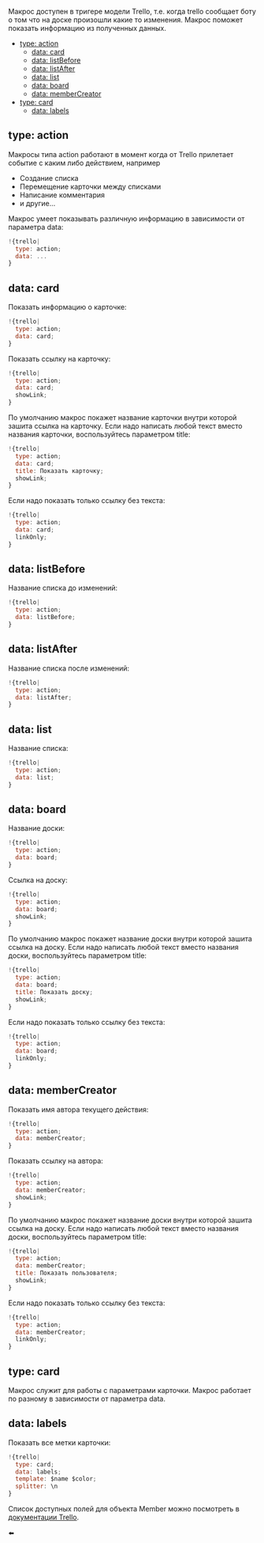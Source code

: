 
Макрос доступен в тригере модели Trello, т.е. когда trello сообщает боту о том что на доске произошли какие то изменения. Макрос поможет показать информацию из полученных данных.
* [type: action](#type:-action)
    * [data: card](#data:-card)
    * [data: listBefore](#data:-listbefore)
    * [data: listAfter](#data:-listafter)
    * [data: list](#data:-list)
    * [data: board](#data:-board)
    * [data: memberCreator](#data:-membercreator)
* [type: card](#type:-card)
    * [data: labels](#data:-labels)
## type: action

Макросы типа action работают в момент когда от Trello прилетает событие с каким либо действием, например
 * Создание списка
* Перемещение карточки между списками
* Написание комментария
* и другие...

Макрос умеет показывать различную информацию в зависимости от параметра data:
```js 
!{trello| 
  type: action;
  data: ...
}
```
## data: card

Показать информацию о карточке:
```js 
!{trello|
  type: action;
  data: card;
}
```

Показать ссылку на карточку:
```js 
!{trello|
  type: action;
  data: card;
  showLink;
}
```

По умолчанию макрос покажет название карточки внутри которой зашита ссылка на карточку. Если надо написать любой текст вместо названия карточки, воспользуйтесь параметром title:
```js 
!{trello|
  type: action;
  data: card;
  title: Показать карточку;
  showLink;
}
```

Если надо показать только ссылку без текста:
```js 
!{trello|
  type: action;
  data: card;
  linkOnly;
}
```
## data: listBefore

Название списка до изменений:
```js 
!{trello|
  type: action; 
  data: listBefore;
}
```
## data: listAfter

Название списка после изменений:
```js 
!{trello|
  type: action; 
  data: listAfter;
}
```
## data: list

Название списка:
```js 
!{trello|
  type: action; 
  data: list;
}
```
## data: board

Название доски:
```js 
!{trello|
  type: action; 
  data: board;
}
```

Ссылка на доску:
```js 
!{trello|
  type: action; 
  data: board;
  showLink;
}
```

По умолчанию макрос покажет название доски внутри которой зашита ссылка на доску. Если надо написать любой текст вместо названия доски, воспользуйтесь параметром title:
```js 
!{trello|
  type: action; 
  data: board;
  title: Показать доску;
  showLink;
}
```

Если надо показать только ссылку без текста:
```js 
!{trello|
  type: action; 
  data: board;
  linkOnly;
}
```
## data: memberCreator

Показать имя автора текущего действия:
```js 
!{trello|
  type: action; 
  data: memberCreator;
}
```

Показать ссылку  на автора:
```js 
!{trello|
  type: action; 
  data: memberCreator;
  showLink;
}
```

По умолчанию макрос покажет название доски внутри которой зашита ссылка на доску. Если надо написать любой текст вместо названия доски, воспользуйтесь параметром title:
```js 
!{trello|
  type: action; 
  data: memberCreator;
  title: Показать пользователя;
  showLink;
}
```

Если надо показать только ссылку без текста:
```js 
!{trello|
  type: action; 
  data: memberCreator;
  linkOnly;
}
```


## type: card

Макрос служит для работы с параметрами карточки. Макрос работает по разному в зависимости от параметра data.
## data: labels

Показать все метки карточки:
```js 
!{trello|
  type: card;
  data: labels;
  template: $name $color;
  splitter: \n
}
```

Список доступных полей для объекта Member можно посмотреть в [документации Trello](/docs-test/_export/admin/trello-about).


⬅️
